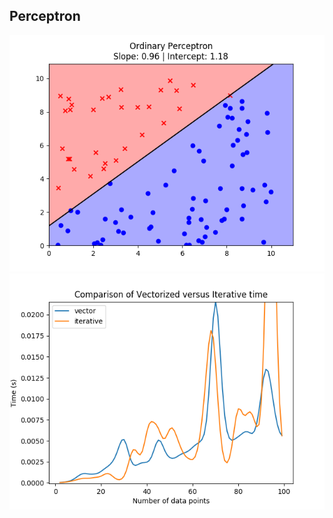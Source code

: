## Perceptron
![alt text](https://github.com/hgrov52/ML-Models/blob/master/Perceptron/Images/perceptron.png)
![alt text](https://github.com/hgrov52/ML-Models/blob/master/Perceptron/Images/perceptron_time_comparison.png)

